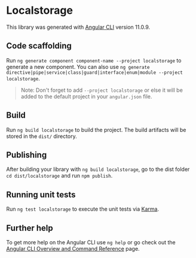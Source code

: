 # Localstorage

This library was generated with [Angular CLI](https://github.com/angular/angular-cli) version 11.0.9.

## Code scaffolding

Run `ng generate component component-name --project localstorage` to generate a new component. You can also use `ng generate directive|pipe|service|class|guard|interface|enum|module --project localstorage`.
> Note: Don't forget to add `--project localstorage` or else it will be added to the default project in your `angular.json` file. 

## Build

Run `ng build localstorage` to build the project. The build artifacts will be stored in the `dist/` directory.

## Publishing

After building your library with `ng build localstorage`, go to the dist folder `cd dist/localstorage` and run `npm publish`.

## Running unit tests

Run `ng test localstorage` to execute the unit tests via [Karma](https://karma-runner.github.io).

## Further help

To get more help on the Angular CLI use `ng help` or go check out the [Angular CLI Overview and Command Reference](https://angular.io/cli) page.
